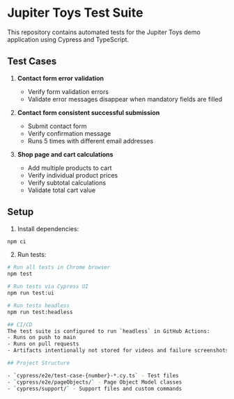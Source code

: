 # Jupiter Toys Test Suite

This repository contains automated tests for the Jupiter Toys demo application using Cypress and TypeScript.

## Test Cases

1. **Contact form error validation**

   - Verify form validation errors
   - Validate error messages disappear when mandatory fields are filled

2. **Contact form consistent successful submission**

   - Submit contact form
   - Verify confirmation message
   - Runs 5 times with different email addresses

3. **Shop page and cart calculations**
   - Add multiple products to cart
   - Verify individual product prices
   - Verify subtotal calculations
   - Validate total cart value

## Setup

1. Install dependencies:

```bash
npm ci
```

2. Run tests:

```bash
# Run all tests in Chrome browser
npm test

# Run tests via Cypress UI
npm run test:ui

# Run tests headless
npm run test:headless

## CI/CD
The test suite is configured to run `headless` in GitHub Actions:
- Runs on push to main
- Runs on pull requests
- Artifacts intentionally not stored for videos and failure screenshots - this is to be implemented in Cypress Cloud

## Project Structure

- `cypress/e2e/test-case-{number}-*.cy.ts` - Test files
- `cypress/e2e/pageObjects/` - Page Object Model classes
- `cypress/support/` - Support files and custom commands
```
